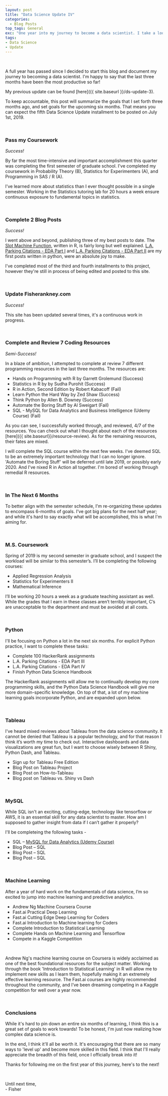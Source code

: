 ```yaml
---
layout: post
title: "Data Science Update IV"
categories:
  - Blog Posts
top_tags: General
exc: "One year into my journey to become a data scientist. I take a look back at what's been accomplished in the last 365 days, and try to navigate the next 365!"
tags:
- Data Science
- Update
---
```


<br>

A full year has passed since I decided to start this blog and document my journey to becoming a data scientist. I'm happy to say that the last three months have been the most productive so far!

My previous update can be found [here]({{ site.baseurl }}/ds-update-3). 

To keep accountable, this post will summarize the goals that I set forth three months ago, and set goals for the upcoming six months. That means you can expect the fifth Data Science Update installment to be posted on July 1st, 2019.  

<br> 

### Pass my Coursework

<i>
Success!
</i>

By far the most time-intensive and important accomplishment this quarter was completing the first semester of graduate school. I've completed my coursework in Probability Theory (B), Statistics for Experimenters (A), and Programming in SAS / R (A). 

I've learned more about statistics than I ever thought possible in a single semester. Working in the Statistics tutoring lab for 20 hours a week ensure continuous exposure to fundamental topics in statistics. 

<br> 

### Complete 2 Blog Posts

<i>
Success!
</i>

I went above and beyond, publishing three of my best posts to date. The [Slot Machine Function]({{site.baseurl}}/slot-machine-function), written in R, is fairly long but well explained. [L.A. Parking Citations - EDA Part I]({{site.baseurl}}/parking-citations-part-1) and [L.A. Parking Citations - EDA Part II]({{site.baseurl}}/parking-citations-part-2) are my first posts written in python, were an absolute joy to make. 

I've completed most of the third and fourth installments to this project, however they're still in process of being edited and posted to this site. 

<br> 

### Update Fisherankney.com

<i>
Success!
</i>

This site has been updated several times, it's a continuous work in progress. 

<br> 

### Complete and Review 7 Coding Resources

<i>
Semi-Success!
</i>

In a blaze of ambition, I attempted to complete at review 7 different programming resources in the last three months. The resources are: 

- Hands on Programming with R by Garrett Grolemund (Success)
- Statistics in R by by Sudha Purohit (Success)
- R in Action, Second Edition by Robert Kabacoff (Fail)
- Learn Python the Hard Way by Zed Shaw (Success)
- Think Python by Allen B. Downey (Success)
- Automate the Boring Stuff by Al Sweigart (Fail)
- SQL - MySQL for Data Analytics and Business Intelligence (Udemy Course) (Fail)

As you can see, I successfully worked through, and reviewed, 4/7 of the resources. You can check out what I thought about each of the resources [here]({{ site.baseurl}}/resource-review). As for the remaining resources, their fates are mixed. 

I will complete the SQL course within the next few weeks. I've deemed SQL to be an extremely important technology that I can no longer ignore. 'Automate the Boring Stuff' will be deferred until late 2019, or possibly early 2020. And I've nixed R in Action all together. I'm bored of working through remedial R resources. 

<br> 

### In The Next 6 Months

To better align with the semester schedule, I'm re-organizing these updates to encompass 6-months of goals. I've got big plans for the next half year; and while it's hard to say exactly what will be accomplished, this is what I'm aiming for. 

<br> 

### M.S. Coursework

Spring of 2019 is my second semester in graduate school, and I suspect the workload will be similar to this semester’s. I’ll be completing the following courses: 

- Applied Regression Analysis 
- Statistics for Experimenters II 
- Mathematical Inference 

I’ll be working 20 hours a week as a graduate teaching assistant as well. While the grades that I earn in these classes aren’t terribly important, C’s are unacceptable to the department and must be avoided at all costs. 

<br> 

### Python

I'll be focusing on Python a lot in the next six months. For explicit Python practice, I want to complete these tasks:

- Complete 100 HackerRank assignments
- L.A. Parking Citations - EDA Part III
- L.A. Parking Citations - EDA Part IV
- Finish Python Data Science Handbook

The HackerRank assignments will allow me to continually develop my core programming skills, and the Python Data Science Handbook will give me more domain-specific knowledge. On top of that, a lot of my machine learning goals incorporate Python, and are expanded upon below. 

<br> 

### Tableau

I've heard mixed reviews about Tableau from the data science community. It cannot be denied that Tableau is a popular technology, and for that reason I think it’s worth my time to check out. Interactive dashboards and data visualizations are great fun, but I want to choose wisely between R Shiny, Python Dash, and Tableau. 

- Sign up for Tableau Free Edition
- Blog Post on Tableau Project
- Blog Post on How-to-Tableau
- Blog post on Tableau vs. Shiny vs Dash

<br> 

### MySQL

While SQL isn't an exciting, cutting-edge, technology like tensorflow or AWS, it is an essential skill for any data scientist to master. How am I supposed to gather insight from data if I can’t gather it properly? 

I'll be completeing the following tasks - 

- SQL – [MySQL for Data Analytics (Udemy Course)](https://www.udemy.com/sql-mysql-for-data-analytics-and-business-intelligence/#instructor-1?siteID=vedj0cWlu2Y-OQnD2pXn3pvUpDl4FHcQ_Q&LSNPUBID=vedj0cWlu2Y)
- Blog Post – SQL
- Blog Post – SQL 
- Blog Post – SQL

<br> 

### Machine Learning

After a year of hard work on the fundamentals of data science, I’m so excited to jump into machine learning and predictive analytics.

- Andrew Ng Machine Coursera Course
- Fast.ai Practical Deep Learning
- Fast.ai Cutting Edge Deep Learning for Coders
- Fast.ai Introduction to Machine learning for Coders
- Complete Introduction to Statistical Learning
- Complete Hands on Machine Learning and Tensorflow
- Compete in a Kaggle Competition

<br>


Andrew Ng's machine learning course on Coursera is widely acclaimed as one of the best foundational resources for the subject matter. Working through the book 'Introduction to Statistical Learning' in R will allow me to implement new skills as I learn them, hopefully making it an extremely effective learning resource. The Fast.ai courses are highly recommended throughout the community, and I’ve been dreaming competing in a Kaggle competition for well over a year now. 

<br> 

### Conclusions

While it's hard to pin down an entire six months of learning, I think this is a great set of goals to work towards! To be honest, I'm just now realizing how complex data science is.

In the end, I think it'll all be worth it. It's encouraging that there are so many ways to 'level up' and become more skilled in this field. I think that I'll really appreciate the breadth of this field, once I officially break into it!

Thanks for following me on the first year of this journey, here's to the next!

<br>

Until next time, <br>
\- Fisher






